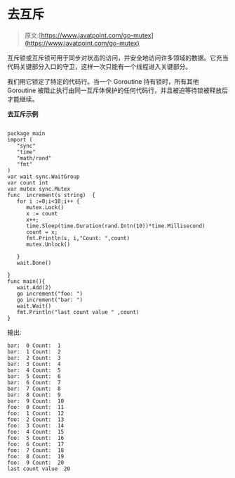 # 去互斥

> 原文:[https://www.javatpoint.com/go-mutex](https://www.javatpoint.com/go-mutex)

互斥锁或互斥锁可用于同步对状态的访问，并安全地访问许多领域的数据。它充当代码关键部分入口的守卫，这样一次只能有一个线程进入关键部分。

我们用它锁定了特定的代码行。当一个 Goroutine 持有锁时，所有其他 Goroutine 被阻止执行由同一互斥体保护的任何代码行，并且被迫等待锁被释放后才能继续。

**去互斥示例**

```

package main
import (
   "sync"
   "time"
   "math/rand"
   "fmt"
)
var wait sync.WaitGroup
var count int
var mutex sync.Mutex
func  increment(s string)  {
   for i :=0;i<10;i++ {
      mutex.Lock()
      x := count
      x++;
      time.Sleep(time.Duration(rand.Intn(10))*time.Millisecond)
      count = x;
      fmt.Println(s, i,"Count: ",count)
      mutex.Unlock()

   }
   wait.Done()

}
func main(){
   wait.Add(2)
   go increment("foo: ")
   go increment("bar: ")
   wait.Wait()
   fmt.Println("last count value " ,count)
}

```

输出:

```
bar:  0 Count:  1
bar:  1 Count:  2
bar:  2 Count:  3
bar:  3 Count:  4
bar:  4 Count:  5
bar:  5 Count:  6
bar:  6 Count:  7
bar:  7 Count:  8
bar:  8 Count:  9
bar:  9 Count:  10
foo:  0 Count:  11
foo:  1 Count:  12
foo:  2 Count:  13
foo:  3 Count:  14
foo:  4 Count:  15
foo:  5 Count:  16
foo:  6 Count:  17
foo:  7 Count:  18
foo:  8 Count:  19
foo:  9 Count:  20
last count value  20

```